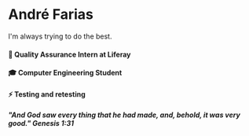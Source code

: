 # André Farias

I'm always trying to do the best.

#### 💙 Quality Assurance Intern at **Liferay**
#### 🎓 Computer Engineering Student
#### ⚡ Testing and retesting

##### "And God saw every thing that he had made, and, behold, it was very good." Genesis 1:31
